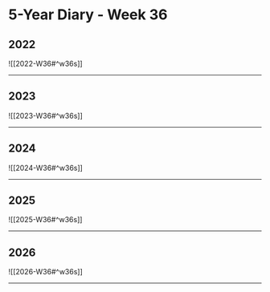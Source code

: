 # 5-Year Diary - Week 36

## 2022
![[2022-W36#^w36s]]

---
## 2023
![[2023-W36#^w36s]]

---
## 2024
![[2024-W36#^w36s]]

---
## 2025
![[2025-W36#^w36s]]

---
## 2026
![[2026-W36#^w36s]]

---